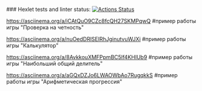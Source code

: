 \### Hexlet tests and linter status:
[![Actions Status](https://github.com/DEGTEVUWU/java-project-61/actions/workflows/hexlet-check.yml/badge.svg)](https://github.com/DEGTEVUWU/java-project-61/actions)

https://asciinema.org/a/iCAtQuO9CZc8fcQH27SKMPqwQ 
#пример работы игры "Проверка на четность"

https://asciinema.org/a/nuOedDRlSElRhJginutvuWJXi
#пример работы игры "Калькулятор"

https://asciinema.org/a/8AvkkouXMFPpmBC5lf4KHIUb9
#пример работы игры "Наибольший общий делитель"

https://asciinema.org/a/aGQxDZJo6LWAOWbAo7RugqkkS
#пример работы игры "Арифметическая прогрессия"
